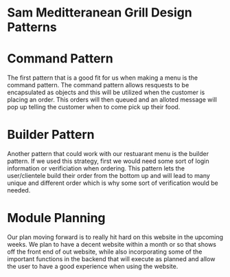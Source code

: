 # Sam Meditteranean Grill Design Patterns

# Command Pattern
The first pattern that is a good fit for us when making a menu is the command pattern.  The command pattern allows resquests to be encapsulated as objects and this will be utilized when the customer is placing an order.  This orders will then queued and an alloted message will pop up telling the customer when to come pick up their food.

# Builder Pattern
Another pattern that could work with our restuarant menu is the builder pattern.  If we used this strategy, first we would need some sort of login information or verificiation when ordering.  This pattern lets the user/clientele build their order from the bottom up and will lead to many unique and different order which is why some sort of verification would be needed. 

# Module Planning
Our plan moving forward is to really hit hard on this website in the upcoming weeks.  We plan to have a decent website within a month or so that shows off the front end of out website, while also incorporating some of the important functions in the backend that will execute as planned and allow the user to have a good experience when using the website.